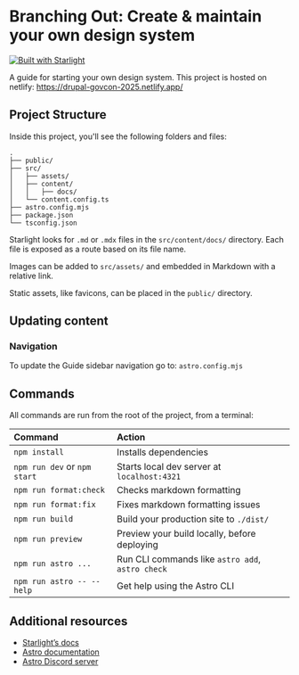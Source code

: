 # Branching Out: Create & maintain your own design system

[![Built with Starlight](https://astro.badg.es/v2/built-with-starlight/tiny.svg)](https://starlight.astro.build)

A guide for starting your own design system. This project is hosted on netlify: https://drupal-govcon-2025.netlify.app/

## Project Structure

Inside this project, you'll see the following folders and files:

```
.
├── public/
├── src/
│   ├── assets/
│   ├── content/
│   │   ├── docs/
│   └── content.config.ts
├── astro.config.mjs
├── package.json
└── tsconfig.json
```

Starlight looks for `.md` or `.mdx` files in the `src/content/docs/` directory. Each file is exposed as a route based on its file name.

Images can be added to `src/assets/` and embedded in Markdown with a relative link.

Static assets, like favicons, can be placed in the `public/` directory.

## Updating content

### Navigation

To update the Guide sidebar navigation go to:
`astro.config.mjs`

## Commands

All commands are run from the root of the project, from a terminal:

| Command                      | Action                                           |
| :--------------------------- | :----------------------------------------------- |
| `npm install`                | Installs dependencies                            |
| `npm run dev` or `npm start` | Starts local dev server at `localhost:4321`      |
| `npm run format:check`       | Checks markdown formatting                       |
| `npm run format:fix`         | Fixes markdown formatting issues                 |
| `npm run build`              | Build your production site to `./dist/`          |
| `npm run preview`            | Preview your build locally, before deploying     |
| `npm run astro ...`          | Run CLI commands like `astro add`, `astro check` |
| `npm run astro -- --help`    | Get help using the Astro CLI                     |

## Additional resources

- [Starlight’s docs](https://starlight.astro.build/)
- [Astro documentation](https://docs.astro.build)
- [Astro Discord server](https://astro.build/chat)
